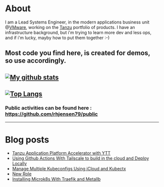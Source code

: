 # About
I am a Lead Systems Engineer, in the modern applications business unit @[VMware](https://www.vmware.com), working on the [Tanzu](https://tanzu.vmware.com) portfolio of products.
I have an infrastructure background, but i'm trying to learn more dev and less ops, and if i'm lucky, mayby how to put them together :-)

Most code you find here, is created for demos, so use accordingly. 
---
[![My github stats](https://github-readme-stats.vercel.app/api?username=rhjensen79&count_private=true&show_icons=true)](https://github.com/anuraghazra/github-readme-stats)
---
[![Top Langs](https://github-readme-stats.vercel.app/api/top-langs/?username=rhjensen79)](https://github.com/anuraghazra/github-readme-stats)
---
### Public activities can be found here : https://github.com/rhjensen79/public

---

# Blog posts
<!-- BLOG-POST-LIST:START -->
- [Tanzu Application Platform Accelerator with YTT](https://www.robert-jensen.dk/posts/2022-tap-accelerator-ytt/)
- [Using Github Actions With Tailscale to build in the cloud and Deploy Locally](https://www.robert-jensen.dk/posts/2022-using-github-actions-with-tailscale-to-deploy-locally/)
- [Manage Multiple Kubeconfigs Using iCloud and Kubectx](https://www.robert-jensen.dk/posts/2021-manage-multiple-kubeconfigs-using-icloud-and-kubectx/)
- [New Role](https://www.robert-jensen.dk/posts/2021-new-role/)
- [Installing Microk8s With Traefik and Metallb](https://www.robert-jensen.dk/posts/2021-microk8s-with-traefik-and-metallb/)
<!-- BLOG-POST-LIST:END -->

<!--
**rhjensen79/rhjensen79** is a ✨ _special_ ✨ repository because its `README.md` (this file) appears on your GitHub profile.

Here are some ideas to get you started:

- 🔭 I’m currently working on ...
- 🌱 I’m currently learning ...
- 👯 I’m looking to collaborate on ...
- 🤔 I’m looking for help with ...
- 💬 Ask me about ...
- 📫 How to reach me: ...
- 😄 Pronouns: ...
- ⚡ Fun fact: ...
-->

